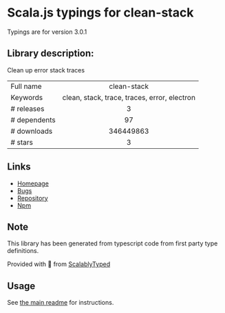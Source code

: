 
# Scala.js typings for clean-stack

Typings are for version 3.0.1

## Library description:
Clean up error stack traces

|                    |                 |
| ------------------ | :-------------: |
| Full name          | clean-stack |
| Keywords           | clean, stack, trace, traces, error, electron |
| # releases         | 3 |
| # dependents       | 97 |
| # downloads        | 346449863 |
| # stars            | 3 |

## Links
- [Homepage](https://github.com/sindresorhus/clean-stack#readme)
- [Bugs](https://github.com/sindresorhus/clean-stack/issues)
- [Repository](https://github.com/sindresorhus/clean-stack)
- [Npm](https://www.npmjs.com/package/clean-stack)
    


## Note
This library has been generated from typescript code from first party type definitions.

Provided with :purple_heart: from [ScalablyTyped](https://github.com/oyvindberg/ScalablyTyped)

## Usage
See [the main readme](../../readme.md) for instructions.


